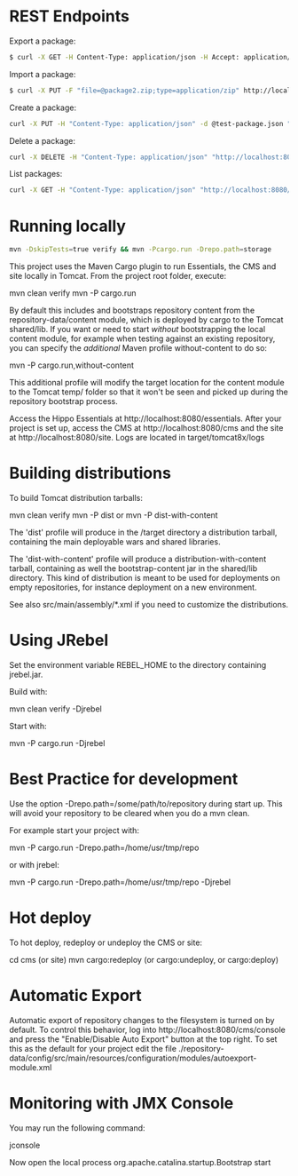 REST Endpoints
================

Export a package:

```sh
$ curl -X GET -H Content-Type: application/json -H Accept: application/json http://localhost:8080/site/custom-api/packages/blog-package/export -o package2.zip -v
```

Import a package:

```sh
$ curl -X PUT -F "file=@package2.zip;type=application/zip" http://localhost:8080/site/custom-api/packages/import -v
```

Create a package:

```sh
curl -X PUT -H "Content-Type: application/json" -d @test-package.json "http://localhost:8080/site/custom-api/packages/test-package2" -v
```

Delete a package:

```sh
curl -X DELETE -H "Content-Type: application/json" "http://localhost:8080/site/custom-api/packages/test-package2" -v
```

List packages:

```sh
curl -X GET -H "Content-Type: application/json" "http://localhost:8080/site/custom-api/packages/list" -v
```





Running locally
===============

```sh
mvn -DskipTests=true verify && mvn -Pcargo.run -Drepo.path=storage
```


This project uses the Maven Cargo plugin to run Essentials, the CMS and site locally in Tomcat.
From the project root folder, execute:

  mvn clean verify
  mvn -P cargo.run

By default this includes and bootstraps repository content from the repository-data/content module,
which is deployed by cargo to the Tomcat shared/lib.
If you want or need to start *without* bootstrapping the local content module, for example when testing
against an existing repository, you can specify the *additional* Maven profile without-content to do so:

  mvn -P cargo.run,without-content

This additional profile will modify the target location for the content module to the Tomcat temp/ folder so that
it won't be seen and picked up during the repository bootstrap process.

Access the Hippo Essentials at http://localhost:8080/essentials.
After your project is set up, access the CMS at http://localhost:8080/cms and the site at http://localhost:8080/site.
Logs are located in target/tomcat8x/logs

Building distributions
======================

To build Tomcat distribution tarballs:

  mvn clean verify
  mvn -P dist
    or
  mvn -P dist-with-content

The 'dist' profile will produce in the /target directory a distribution tarball, containing the main deployable wars and
shared libraries.

The 'dist-with-content' profile will produce a distribution-with-content tarball, containing as well the
bootstrap-content jar in the shared/lib directory. This kind of distribution is meant to be used for deployments on
empty repositories, for instance deployment on a new environment.

See also src/main/assembly/*.xml if you need to customize the distributions.

Using JRebel
============

Set the environment variable REBEL_HOME to the directory containing jrebel.jar.

Build with:

  mvn clean verify -Djrebel

Start with:

  mvn -P cargo.run -Djrebel

Best Practice for development
=============================

Use the option -Drepo.path=/some/path/to/repository during start up. This will avoid
your repository to be cleared when you do a mvn clean.

For example start your project with:

  mvn -P cargo.run -Drepo.path=/home/usr/tmp/repo

or with jrebel:

  mvn -P cargo.run -Drepo.path=/home/usr/tmp/repo -Djrebel

Hot deploy
==========

To hot deploy, redeploy or undeploy the CMS or site:

  cd cms (or site)
  mvn cargo:redeploy (or cargo:undeploy, or cargo:deploy)

Automatic Export
================

Automatic export of repository changes to the filesystem is turned on by default. To control this behavior, log into
http://localhost:8080/cms/console and press the "Enable/Disable Auto Export" button at the top right. To set this
as the default for your project edit the file
./repository-data/config/src/main/resources/configuration/modules/autoexport-module.xml

Monitoring with JMX Console
===========================
You may run the following command:

  jconsole

Now open the local process org.apache.catalina.startup.Bootstrap start
